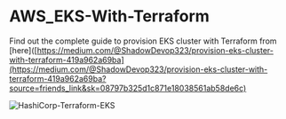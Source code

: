 # AWS_EKS-With-Terraform
Find out the complete guide to provision EKS cluster with Terraform from [here]([https://medium.com/@ShadowDevop323/provision-eks-cluster-with-terraform-419a962a69ba](https://medium.com/@ShadowDevop323/provision-eks-cluster-with-terraform-419a962a69ba?source=friends_link&sk=08797b325d1c871e18038561ab58de6c)

![HashiCorp-Terraform-EKS](https://user-images.githubusercontent.com/49099173/195940742-000ac3f6-a451-4d95-9d5c-4eb509d6a444.png)
